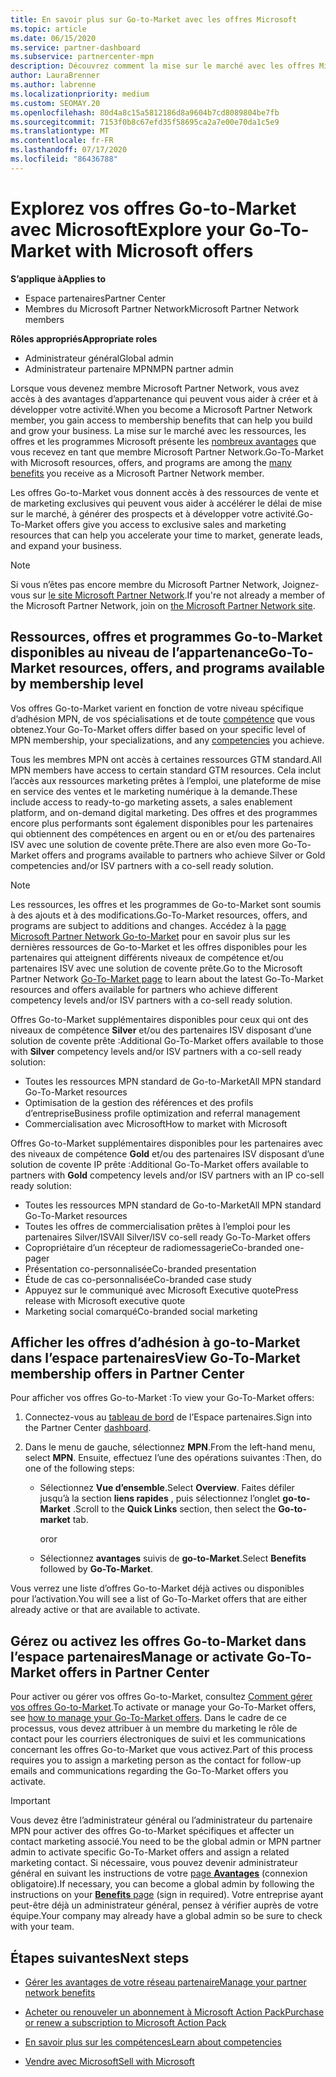 ```yaml
---
title: En savoir plus sur Go-to-Market avec les offres Microsoft
ms.topic: article
ms.date: 06/15/2020
ms.service: partner-dashboard
ms.subservice: partnercenter-mpn
description: Découvrez comment la mise sur le marché avec les offres Microsoft peut accélérer le délai de mise sur le marché, générer des prospects et développer votre activité.
author: LauraBrenner
ms.author: labrenne
ms.localizationpriority: medium
ms.custom: SEOMAY.20
ms.openlocfilehash: 80d4a8c15a5812186d8a9604b7cd8089804be7fb
ms.sourcegitcommit: 7153f0b8c67efd35f58695ca2a7e00e70da1c5e9
ms.translationtype: MT
ms.contentlocale: fr-FR
ms.lasthandoff: 07/17/2020
ms.locfileid: "86436788"
---
```

# <a name="explore-your-go-to-market-with-microsoft-offers"></a><span data-ttu-id="dcf5f-103">Explorez vos offres Go-to-Market avec Microsoft</span><span class="sxs-lookup"><span data-stu-id="dcf5f-103">Explore your Go-To-Market with Microsoft offers</span></span>

<span data-ttu-id="dcf5f-104">**S’applique à**</span><span class="sxs-lookup"><span data-stu-id="dcf5f-104">**Applies to**</span></span>

- <span data-ttu-id="dcf5f-105">Espace partenaires</span><span class="sxs-lookup"><span data-stu-id="dcf5f-105">Partner Center</span></span>
- <span data-ttu-id="dcf5f-106">Membres du Microsoft Partner Network</span><span class="sxs-lookup"><span data-stu-id="dcf5f-106">Microsoft Partner Network members</span></span>

<span data-ttu-id="dcf5f-107">**Rôles appropriés**</span><span class="sxs-lookup"><span data-stu-id="dcf5f-107">**Appropriate roles**</span></span>

- <span data-ttu-id="dcf5f-108">Administrateur général</span><span class="sxs-lookup"><span data-stu-id="dcf5f-108">Global admin</span></span>
- <span data-ttu-id="dcf5f-109">Administrateur partenaire MPN</span><span class="sxs-lookup"><span data-stu-id="dcf5f-109">MPN partner admin</span></span>

<span data-ttu-id="dcf5f-110">Lorsque vous devenez membre Microsoft Partner Network, vous avez accès à des avantages d’appartenance qui peuvent vous aider à créer et à développer votre activité.</span><span class="sxs-lookup"><span data-stu-id="dcf5f-110">When you become a Microsoft Partner Network member, you gain access to membership benefits that can help you build and grow your business.</span></span> <span data-ttu-id="dcf5f-111">La mise sur le marché avec les ressources, les offres et les programmes Microsoft présente les [nombreux avantages](https://partner.microsoft.com/manage-your-partner-network-benefits) que vous recevez en tant que membre Microsoft Partner Network.</span><span class="sxs-lookup"><span data-stu-id="dcf5f-111">Go-To-Market with Microsoft resources, offers, and programs are among the [many benefits](https://partner.microsoft.com/manage-your-partner-network-benefits) you receive as a Microsoft Partner Network member.</span></span>

<span data-ttu-id="dcf5f-112">Les offres Go-to-Market vous donnent accès à des ressources de vente et de marketing exclusives qui peuvent vous aider à accélérer le délai de mise sur le marché, à générer des prospects et à développer votre activité.</span><span class="sxs-lookup"><span data-stu-id="dcf5f-112">Go-To-Market offers give you access to exclusive sales and marketing resources that can help you accelerate your time to market, generate leads, and expand your business.</span></span>

>[!NOTE]
><span data-ttu-id="dcf5f-113">Si vous n’êtes pas encore membre du Microsoft Partner Network, Joignez-vous sur [le site Microsoft Partner Network](https://partner.microsoft.com/membership).</span><span class="sxs-lookup"><span data-stu-id="dcf5f-113">If you're not already a member of the Microsoft Partner Network, join on [the Microsoft Partner Network site](https://partner.microsoft.com/membership).</span></span>

## <a name="go-to-market-resources-offers-and-programs-available-by-membership-level"></a><span data-ttu-id="dcf5f-114">Ressources, offres et programmes Go-to-Market disponibles au niveau de l’appartenance</span><span class="sxs-lookup"><span data-stu-id="dcf5f-114">Go-To-Market resources, offers, and programs available by membership level</span></span>

<span data-ttu-id="dcf5f-115">Vos offres Go-to-Market varient en fonction de votre niveau spécifique d’adhésion MPN, de vos spécialisations et de toute [compétence](learn-about-competencies.md) que vous obtenez.</span><span class="sxs-lookup"><span data-stu-id="dcf5f-115">Your Go-To-Market offers differ based on your specific level of MPN membership, your specializations, and any [competencies](learn-about-competencies.md) you achieve.</span></span>

<span data-ttu-id="dcf5f-116">Tous les membres MPN ont accès à certaines ressources GTM standard.</span><span class="sxs-lookup"><span data-stu-id="dcf5f-116">All MPN members have access to certain standard GTM resources.</span></span> <span data-ttu-id="dcf5f-117">Cela inclut l’accès aux ressources marketing prêtes à l’emploi, une plateforme de mise en service des ventes et le marketing numérique à la demande.</span><span class="sxs-lookup"><span data-stu-id="dcf5f-117">These include access to ready-to-go marketing assets, a sales enablement platform, and on-demand digital marketing.</span></span> <span data-ttu-id="dcf5f-118">Des offres et des programmes encore plus performants sont également disponibles pour les partenaires qui obtiennent des compétences en argent ou en or et/ou des partenaires ISV avec une solution de covente prête.</span><span class="sxs-lookup"><span data-stu-id="dcf5f-118">There are also even more Go-To-Market offers and programs available to partners who achieve Silver or Gold competencies and/or ISV partners with a co-sell ready solution.</span></span>

>[!NOTE]
><span data-ttu-id="dcf5f-119">Les ressources, les offres et les programmes de Go-to-Market sont soumis à des ajouts et à des modifications.</span><span class="sxs-lookup"><span data-stu-id="dcf5f-119">Go-To-Market resources, offers, and programs are subject to additions and changes.</span></span> <span data-ttu-id="dcf5f-120">Accédez à la [page Microsoft Partner Network Go-to-Market](https://partner.microsoft.com/membership/go-to-market) pour en savoir plus sur les dernières ressources de Go-to-Market et les offres disponibles pour les partenaires qui atteignent différents niveaux de compétence et/ou partenaires ISV avec une solution de covente prête.</span><span class="sxs-lookup"><span data-stu-id="dcf5f-120">Go to the Microsoft Partner Network [Go-To-Market page](https://partner.microsoft.com/membership/go-to-market) to learn about the latest Go-To-Market resources and offers available for partners who achieve different competency levels and/or ISV partners with a co-sell ready solution.</span></span>

<span data-ttu-id="dcf5f-121">Offres Go-to-Market supplémentaires disponibles pour ceux qui ont des niveaux de compétence **Silver** et/ou des partenaires ISV disposant d’une solution de covente prête :</span><span class="sxs-lookup"><span data-stu-id="dcf5f-121">Additional Go-To-Market offers available to those with **Silver** competency levels and/or ISV partners with a co-sell ready solution:</span></span>

- <span data-ttu-id="dcf5f-122">Toutes les ressources MPN standard de Go-to-Market</span><span class="sxs-lookup"><span data-stu-id="dcf5f-122">All MPN standard Go-To-Market resources</span></span>
- <span data-ttu-id="dcf5f-123">Optimisation de la gestion des références et des profils d’entreprise</span><span class="sxs-lookup"><span data-stu-id="dcf5f-123">Business profile optimization and referral management</span></span>
- <span data-ttu-id="dcf5f-124">Commercialisation avec Microsoft</span><span class="sxs-lookup"><span data-stu-id="dcf5f-124">How to market with Microsoft</span></span>

<span data-ttu-id="dcf5f-125">Offres Go-to-Market supplémentaires disponibles pour les partenaires avec des niveaux de compétence **Gold** et/ou des partenaires ISV disposant d’une solution de covente IP prête :</span><span class="sxs-lookup"><span data-stu-id="dcf5f-125">Additional Go-To-Market offers available to partners with **Gold** competency levels and/or ISV partners with an IP co-sell ready solution:</span></span>

- <span data-ttu-id="dcf5f-126">Toutes les ressources MPN standard de Go-to-Market</span><span class="sxs-lookup"><span data-stu-id="dcf5f-126">All MPN standard Go-To-Market resources</span></span>
- <span data-ttu-id="dcf5f-127">Toutes les offres de commercialisation prêtes à l’emploi pour les partenaires Silver/ISV</span><span class="sxs-lookup"><span data-stu-id="dcf5f-127">All Silver/ISV co-sell ready Go-To-Market offers</span></span>
- <span data-ttu-id="dcf5f-128">Copropriétaire d’un récepteur de radiomessagerie</span><span class="sxs-lookup"><span data-stu-id="dcf5f-128">Co-branded one-pager</span></span>
- <span data-ttu-id="dcf5f-129">Présentation co-personnalisée</span><span class="sxs-lookup"><span data-stu-id="dcf5f-129">Co-branded presentation</span></span>
- <span data-ttu-id="dcf5f-130">Étude de cas co-personnalisée</span><span class="sxs-lookup"><span data-stu-id="dcf5f-130">Co-branded case study</span></span>
- <span data-ttu-id="dcf5f-131">Appuyez sur le communiqué avec Microsoft Executive quote</span><span class="sxs-lookup"><span data-stu-id="dcf5f-131">Press release with Microsoft executive quote</span></span>
- <span data-ttu-id="dcf5f-132">Marketing social comarqué</span><span class="sxs-lookup"><span data-stu-id="dcf5f-132">Co-branded social marketing</span></span>

## <a name="view-go-to-market-membership-offers-in-partner-center"></a><span data-ttu-id="dcf5f-133">Afficher les offres d’adhésion à go-to-Market dans l’espace partenaires</span><span class="sxs-lookup"><span data-stu-id="dcf5f-133">View Go-To-Market membership offers in Partner Center</span></span>

<span data-ttu-id="dcf5f-134">Pour afficher vos offres Go-to-Market :</span><span class="sxs-lookup"><span data-stu-id="dcf5f-134">To view your Go-To-Market offers:</span></span>

1. <span data-ttu-id="dcf5f-135">Connectez-vous au [tableau de bord](https://partner.microsoft.com/dashboard) de l’Espace partenaires.</span><span class="sxs-lookup"><span data-stu-id="dcf5f-135">Sign into the Partner Center [dashboard](https://partner.microsoft.com/dashboard).</span></span>

2. <span data-ttu-id="dcf5f-136">Dans le menu de gauche, sélectionnez **MPN**.</span><span class="sxs-lookup"><span data-stu-id="dcf5f-136">From the left-hand menu, select **MPN**.</span></span> <span data-ttu-id="dcf5f-137">Ensuite, effectuez l’une des opérations suivantes :</span><span class="sxs-lookup"><span data-stu-id="dcf5f-137">Then, do one of the following steps:</span></span>

   - <span data-ttu-id="dcf5f-138">Sélectionnez **Vue d’ensemble**.</span><span class="sxs-lookup"><span data-stu-id="dcf5f-138">Select **Overview**.</span></span> <span data-ttu-id="dcf5f-139">Faites défiler jusqu’à la section **liens rapides** , puis sélectionnez l’onglet **go-to-Market** .</span><span class="sxs-lookup"><span data-stu-id="dcf5f-139">Scroll to the **Quick Links** section, then select the **Go-to-market** tab.</span></span>

     <span data-ttu-id="dcf5f-140">or</span><span class="sxs-lookup"><span data-stu-id="dcf5f-140">or</span></span>

   - <span data-ttu-id="dcf5f-141">Sélectionnez **avantages** suivis de **go-to-Market**.</span><span class="sxs-lookup"><span data-stu-id="dcf5f-141">Select **Benefits** followed by **Go-To-Market**.</span></span>

<span data-ttu-id="dcf5f-142">Vous verrez une liste d’offres Go-to-Market déjà actives ou disponibles pour l’activation.</span><span class="sxs-lookup"><span data-stu-id="dcf5f-142">You will see a list of Go-To-Market offers that are either already active or that are available to activate.</span></span>

## <a name="manage-or-activate-go-to-market-offers-in-partner-center"></a><span data-ttu-id="dcf5f-143">Gérez ou activez les offres Go-to-Market dans l’espace partenaires</span><span class="sxs-lookup"><span data-stu-id="dcf5f-143">Manage or activate Go-To-Market offers in Partner Center</span></span>

<span data-ttu-id="dcf5f-144">Pour activer ou gérer vos offres Go-to-Market, consultez [Comment gérer vos offres Go-to-Market](manage-your-partner-network-benefits.md#manage-go-to-market-offers).</span><span class="sxs-lookup"><span data-stu-id="dcf5f-144">To activate or manage your Go-To-Market offers, see [how to manage your Go-To-Market offers](manage-your-partner-network-benefits.md#manage-go-to-market-offers).</span></span> <span data-ttu-id="dcf5f-145">Dans le cadre de ce processus, vous devez attribuer à un membre du marketing le rôle de contact pour les courriers électroniques de suivi et les communications concernant les offres Go-to-Market que vous activez.</span><span class="sxs-lookup"><span data-stu-id="dcf5f-145">Part of this process requires you to assign a marketing person as the contact for follow-up emails and communications regarding the Go-To-Market offers you activate.</span></span>

>[!IMPORTANT]
><span data-ttu-id="dcf5f-146">Vous devez être l’administrateur général ou l’administrateur du partenaire MPN pour activer des offres Go-to-Market spécifiques et affecter un contact marketing associé.</span><span class="sxs-lookup"><span data-stu-id="dcf5f-146">You need to be the global admin or MPN partner admin to activate specific Go-To-Market offers and assign a related marketing contact.</span></span> <span data-ttu-id="dcf5f-147">Si nécessaire, vous pouvez devenir administrateur général en suivant les instructions de votre [page **Avantages**](https://partnercenter.microsoft.com/pcv/partnership/benefits) (connexion obligatoire).</span><span class="sxs-lookup"><span data-stu-id="dcf5f-147">If necessary, you can become a global admin by following the instructions on your [**Benefits** page](https://partnercenter.microsoft.com/pcv/partnership/benefits) (sign in required).</span></span> <span data-ttu-id="dcf5f-148">Votre entreprise ayant peut-être déjà un administrateur général, pensez à vérifier auprès de votre équipe.</span><span class="sxs-lookup"><span data-stu-id="dcf5f-148">Your company may already have a global admin so be sure to check with your team.</span></span>

## <a name="next-steps"></a><span data-ttu-id="dcf5f-149">Étapes suivantes</span><span class="sxs-lookup"><span data-stu-id="dcf5f-149">Next steps</span></span>

- [<span data-ttu-id="dcf5f-150">Gérer les avantages de votre réseau partenaire</span><span class="sxs-lookup"><span data-stu-id="dcf5f-150">Manage your partner network benefits</span></span>](manage-your-partner-network-benefits.md)

- [<span data-ttu-id="dcf5f-151">Acheter ou renouveler un abonnement à Microsoft Action Pack</span><span class="sxs-lookup"><span data-stu-id="dcf5f-151">Purchase or renew a subscription to Microsoft Action Pack</span></span>](mpn-get-action-pack.md)

- [<span data-ttu-id="dcf5f-152">En savoir plus sur les compétences</span><span class="sxs-lookup"><span data-stu-id="dcf5f-152">Learn about competencies</span></span>](learn-about-competencies.md)

- [<span data-ttu-id="dcf5f-153">Vendre avec Microsoft</span><span class="sxs-lookup"><span data-stu-id="dcf5f-153">Sell with Microsoft</span></span>](https://partner.microsoft.com/membership/sell-with-microsoft)
